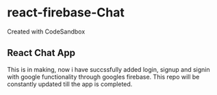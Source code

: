 # react-firebase-Chat
Created with CodeSandbox

## React Chat App
This is in making, now i have succssfully added login, signup and signin with google functionality through googles firebase.
This repo will be constantly updated till the app is completed.

